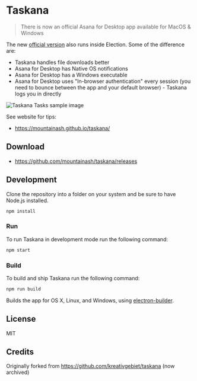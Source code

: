 # Taskana

> There is now an official Asana for Desktop app available for MacOS & Windows

The new [official version](https://forum.asana.com/t/asana-for-desktop-now-available-for-early-access/120008) also runs inside Election. Some of the difference are:
- Taskana handles file downloads better
- Asana for Desktop has Native OS notifications
- Asana for Desktop has a Windows executable
- Asana for Desktop uses "In-browser authentication" every session (you need to bounce between the app and your default browser) - Taskana logs you in directly

![Taskana Tasks sample image](https://raw.githubusercontent.com/mountainash/taskana/develop/build/screenshot.png)

See website for tips:
- https://mountainash.github.io/taskana/

## Download

- https://github.com/mountainash/taskana/releases

## Development

Clone the repository into a folder on your system and be sure to have Node.js installed.

```sh
npm install
```

### Run

To run Taskana in development mode run the following command:

```sh
npm start
```

### Build

To build and ship Taskana run the following command:

```sh
npm run build
```

Builds the app for OS X, Linux, and Windows, using [electron-builder](https://github.com/electron-userland/electron-builder).

## License

MIT

## Credits

Originally forked from https://github.com/kreativgebiet/taskana (now archived)